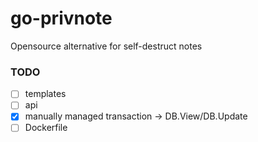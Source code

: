 # go-privnote

Opensource alternative for self-destruct notes


### TODO
* [ ] templates
* [ ] api
* [x] manually managed transaction -> DB.View/DB.Update
* [ ] Dockerfile

